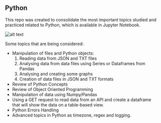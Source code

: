 ## Python

This repo was created to consolidate the most important topics studied and practiced related to Python, which is available in Jupyter Notebook.

![alt text](https://i1.wp.com/learn.onemonth.com/wp-content/uploads/2019/07/image3-1.png?fit=756%2C277&ssl=1 "")

Some topics that are being considered:
* Manipulation of files and Python objects:  
  1. Reading data from JSON and TXT files
  2. Analysing data from data files using Series or Dataframes from Pandas
  3. Analysing and creating some graphs
  4. Creation of data files in JSON and TXT formats
* Review of Python Concepts
* Review of Object Oriented Programming
* Manipulation of data using Numpy/Pandas
* Using a GET request to read data from an API and create a dataframe that will show the data on a table-based view.
* Python Errors Handling
* Advanced topics in Python as timezone, regex and logging. 
